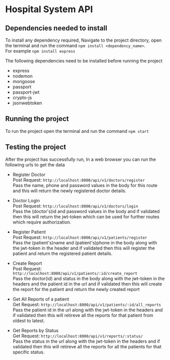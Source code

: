 # Hospital System API

## Dependencies needed to install

To install any dependency required, Navigate to the project directory, open the terminal and run the command `npm install <dependency_name>`.\
For example `npm install express`

The following dependencies need to be installed before running the project

* express
* nodemon
* mongoose
* passport
* passport-jwt
* crypto-js
* jsonwebtoken

## Running the project

To run the project open the terminal and run the command `npm start`

## Testing the project

After the project has successfully run, In a web browser you can run the following urls to get the data

* Register Doctor\
  Post Request: `http://localhost:8000/api/v1/doctors/register`\
  Pass the name, phone and password values in the body for this route and this will return the newly registered doctor details.

* Doctor Login\
  Post Request: `http://localhost:8000/api/v1/doctors/login`\
  Pass the (doctor's)id and password values in the body and if validated then  this will return the jwt-token which can be used for further routes which require authorization.

* Register Patient\
  Post Request: `http://localhost:8000/api/v1/patients/register`\
  Pass the (patient's)name and (patient's)phone in the body along with the jwt-token in the header and if validated then this will register the patient and return the registered patient details.

* Create Report\
  Post Request: `http://localhost:8000/api/v1/patients/:id/create_report`\
  Pass the doctor(id) and status in the body along with the jwt-token in the headers and the patient id in the url and if validated then this will create the report for the patient and return the newly created report

* Get All Reports of a patient\
  Get Request: `http://localhost:8000/api/v1/patients/:id/all_reports`\
  Pass the patient id in the url along with the jwt-token in the headers and if validated then this will retireve all the reports for that patient from oldest to latest.

* Get Reports by Status\
  Get Request: `http://localhost:8000/api/v1/reports/:status/`\
  Pass the status in the url along with the jwt-token in the headers and if validated then this will retireve all the reports for all the patients for that specific status.


  

